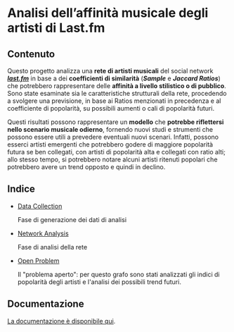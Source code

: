 # Analisi dell’affinità musicale degli artisti di Last.fm

## Contenuto

Questo progetto analizza una **rete di artisti musicali** del social network **_[last.fm](https://www.last.fm/home)_** in base a dei **coefficienti di similarità** (**_Sample_** e **_Jaccard Ratios_**) che potrebbero rappresentare delle **affinità a livello stilistico o di pubblico**.
Sono state esaminate sia le caratteristiche strutturali della rete, procedendo a svolgere una previsione, in base ai Ratios menzionati in precedenza e al coefficiente di popolarità, su possibili aumenti o cali di popolarità futuri.

Questi risultati possono rappresentare un **modello** che **potrebbe riflettersi nello scenario musicale odierno**, fornendo nuovi studi e strumenti che possono essere utili a prevedere eventuali nuovi scenari. Infatti, possono esserci artisti emergenti che potrebbero godere di maggiore popolarità futura se ben collegati, con artisti di popolarità alta e collegati con ratio alti; allo stesso tempo, si potrebbero notare alcuni artisti ritenuti popolari che potrebbero avere un trend opposto e quindi in declino.

## Indice
- [Data Collection](https://github.com/Kalo9603/2024_Giudice/tree/main/data_collection)
  
  Fase di generazione dei dati di analisi
- [Network Analysis](https://github.com/Kalo9603/2024_Giudice/tree/main/network_analysis)
  
  Fase di analisi della rete
- [Open Problem](https://github.com/Kalo9603/2024_Giudice/tree/main/open_problem)
  
  Il "problema aperto": per questo grafo sono stati analizzati gli indici di popolarità degli artisti e l'analisi dei possibili trend futuri.

## Documentazione

[La documentazione è disponibile qui](https://github.com/Kalo9603/2024_Giudice/blob/main/report/main.pdf).

